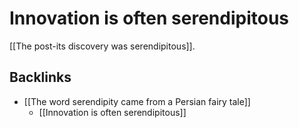 # Innovation is often serendipitous
[[The post-its discovery was serendipitous]].

## Backlinks
* [[The word serendipity came from a Persian fairy tale]]
	* [[Innovation is often serendipitous]]

<!-- #evergreen -->

<!-- {BearID:DB09B1F2-99FF-4DF5-B444-4DC764E91CBA-70221-000003FDC041EF00} -->
